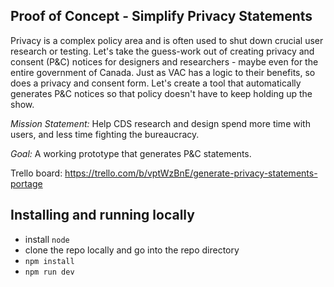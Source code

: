 ## Proof of Concept - Simplify Privacy Statements



Privacy is a complex policy area and is often used to shut down crucial user research or testing. Let's take the guess-work out of creating privacy and consent (P&C) notices for designers and researchers - maybe even for the entire government of Canada. Just as VAC has a logic to their benefits, so does a privacy and consent form. Let's create a tool that automatically generates P&C notices so that policy doesn't have to keep holding up the show.

_Mission Statement:_ Help CDS research and design spend more time with users, and less time fighting the bureaucracy.

_Goal:_ A working prototype that generates P&C statements.

Trello board: https://trello.com/b/vptWzBnE/generate-privacy-statements-portage

## Installing and running locally

- install `node`
- clone the repo locally and go into the repo directory
- `npm install`
- `npm run dev`
